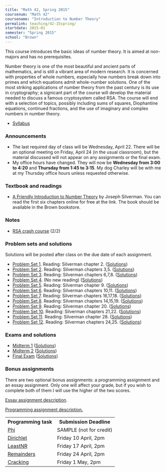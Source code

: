 ```yaml
---
title: "Math 42, Spring 2015"
coursenum: "Math 42"
coursename: "Introduction to Number Theory"
permalink: teaching/42-15spring/
startdate: 2015-01
semester: "Spring 2015"
school: "Brown"
---
```


This course introduces the basic ideas of number theory. It is aimed at non-majors and has no prerequisites.

Number theory is one of the most beautiful and ancient parts of mathematics, and is still a vibrant area of modern research. It is concerned with properties of whole numbers, especially how numbers break down into primes and which equations admit whole-number solutions. One of the most striking applications of number theory from the past century is its use in cryptography; a signicant part of the course will develop the material needed to discuss a famous cryptosystem called RSA. The course will end with a selection of topics, possibly including sums of squares, Diophantine equations, continued fractions, and the use of imaginary and complex numbers in number theory.

*   [Syllabus](syllabus.pdf)

### Announcements

*   The last required day of class will be Wednesday, April 22. There will be an optional meeting on Friday, April 24 (in the usual classroom), but the material discussed will not appear on any assignments or the final exam.
*   My office hours have changed. They will now be __Wednesday from 3:00 to 4:20__ and __Thursday from 1:45 to 3:15__. My dog Charley will be with me at my Thursday office hours unless requested otherwise.

### Textbook and readings

*   [A Friendly Introduction to Number Theory](http://www.math.brown.edu/~jhs/frint.html) by Joseph Silverman. You can read the first six chapters online for free at the link. The book should be available in the Brown bookstore.

### Notes

*   [RSA crash course](rsa_crashcourse.pdf) (2/2)

### Problem sets and solutions

Solutions will be posted after class on the due date of each assignment.

*   [Problem Set 1](pset1.pdf). Reading: Silverman chapter 2. ([Solutions](https://drive.google.com/open?id=105gTlohSmZJQ-osqCuQhzuGLcIzmooAh&usp=drive_fs))
*   [Problem Set 2](pset2.pdf). Reading: Silverman chapters 3,5. ([Solutions](https://drive.google.com/open?id=1-tmgqBGbHEszLn-NFRt-TkNSHU3XNtEB&usp=drive_fs))
*   <a href="pset3.pdf">Problem Set 3</a>. Reading: Silverman chapters 6,7,8. (<a href="https://drive.google.com/open?id=105WdNSvKL4DW2-SYrI603kftG3O2PrBH&usp=drive_fs">Solutions</a>)
*   <a href="pset4.pdf">Problem Set 4</a>. (No new reading) (<a href="https://drive.google.com/open?id=1-tHz6a8kqkb4xSIve3Cey-ES1cpEzfvL&usp=drive_fs">Solutions</a>)
*   <a href="pset5.pdf">Problem Set 5</a>. Reading: Silverman chapter 9. (<a href="https://drive.google.com/open?id=10612TPucjTbcEsS1nWoKn9RKum-pK_DG&usp=drive_fs">Solutions</a>)
*   <a href="pset6.pdf">Problem Set 6</a>. Reading: Silverman chapters 10,11. (<a href="https://drive.google.com/open?id=100ptNWeH0N_-mRtSfbsUIOyFbe__-Jtf&usp=drive_fs">Solutions</a>)
*   <a href="pset7.pdf">Problem Set 7</a>. Reading: Silverman chapters 16,17,18. (<a href="https://drive.google.com/open?id=100hHj8s4KOrIZpcHJTfO3bhLTDyWOUYu&usp=drive_fs">Solutions</a>)
*   <a href="pset8.pdf">Problem Set 8</a>. Reading: Silverman chapters 14,15,19. (<a href="https://drive.google.com/open?id=1-xCT0O7aF87AwtvY727a_cuhv4uxg6Nd&usp=drive_fs">Solutions</a>)
*   <a href="pset9.pdf">Problem Set 9</a>. Reading: Silverman chapter 20. (<a href="https://drive.google.com/open?id=107Zj9qIDhTq2VC_9WuLTjzYjki2gBJLt&usp=drive_fs">Solutions</a>)
*   <a href="pset10.pdf">Problem Set 10</a>. Reading: Silverman chapters 21,22. (<a href="https://drive.google.com/open?id=1-rR2-250JijLn6EW0LUsDS3WShkdAGmd&usp=drive_fs">Solutions</a>)
*   <a href="pset11.pdf">Problem Set 11</a>. Reading: Silverman chapter 28. (<a href="https://drive.google.com/open?id=10B5CggY14gMtymgN8E7V9hJ3zGTNvCzY&usp=drive_fs">Solutions</a>)
*   <a href="pset12.pdf">Problem Set 12</a>. Reading: Silverman chapters 24,25. (<a href="https://drive.google.com/open?id=106w0YaJqJUrvMJuyDVA7Q-VkAX7X79aK&usp=drive_fs">Solutions</a>)

### Exams and solutions

*   [Midterm 1](midterm1.pdf) ([Solutions](midterm1soln.pdf))
*   [Midterm 2](midterm2.pdf) ([Solutions](midterm2soln.pdf))
*   [Final Exam](final.pdf) ([Solutions](finalsoln.pdf))

### Bonus assignments

There are two optional bonus assignments: a programming assignment and an essay assignment. Only one will affect your grade, but if you wish to complete both of them I will use the higher of the two scores.

[Essay assignment description](psetEssay.pdf).

[Programming assignment description.](psetProg.pdf)  

<table>
<tr>
<th>Programming task</th>
<th>Submission Deadline</th>
</tr>
<tr>
<td><a href="programming/phi/phi.html">Phi</a></td>
<td> SAMPLE (not for credit) </td>
</tr>
<tr>
<td><a href="programming/dirichlet/dirichlet.html">Dirichlet</a></td>
<td>Friday 10 April, 2pm</td>
</tr>
<tr>
<td><a href="programming/leastnr/leastnr.html">LeastNR</a></td>
<td>Friday 17 April, 2pm</td>
</tr>
<tr>
<td><a href="programming/remainders/remainders.html">Remainders</a></td>
<td>Friday 24 April, 2pm</td>
</tr>
<tr>
<td><a href="programming/cracking/cracking.html">Cracking</a></td>
<td>Friday 1 May, 2pm</td>
</tr>
</table>
